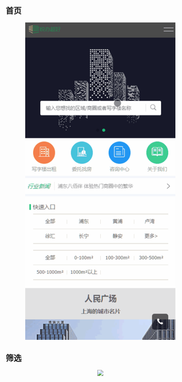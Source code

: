 
<h2>首页</h2> 

<p align="center">
    <img width="400" src="https://github.com/wangpeng1478/yuebanyeuhao_H5/blob/master/img/201805031849s.gif">
</p>

<h2>筛选</h2> 
<p align="center">
    <img width="400" src="https://github.com/wangpeng1478/yuebanyeuhao_H5/blob/master/img/2222s.gif">
</p>
